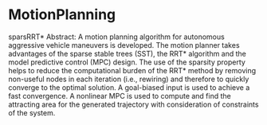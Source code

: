 # MotionPlanning
sparsRRT*
Abstract:
A motion planning algorithm for autonomous aggressive vehicle maneuvers is developed. The motion planner takes advantages of the sparse stable trees (SST), the RRT* algorithm and the model predictive control (MPC) design. The use of the sparsity property helps to reduce the computational burden of the RRT* method by removing non-useful nodes in each iteration (i.e., rewiring) and therefore to quickly converge to the optimal solution. A goal-biased input is used to achieve a fast convergence. A nonlinear MPC is used to compute and find the attracting area for the generated trajectory with consideration of constraints of the system.
